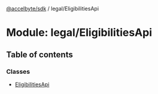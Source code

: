 [@accelbyte/sdk](../README.md) / legal/EligibilitiesApi

# Module: legal/EligibilitiesApi

## Table of contents

### Classes

- [EligibilitiesApi](../classes/legal_EligibilitiesApi.EligibilitiesApi.md)
